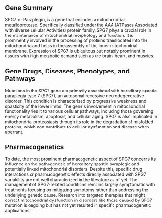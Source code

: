 ## Gene Summary
SPG7, or Paraplegin, is a gene that encodes a mitochondrial metalloprotease. Specifically classified under the AAA (ATPases Associated with diverse cellular Activities) protein family, SPG7 plays a crucial role in the maintenance of mitochondrial morphology and function. It is prominently involved in the processing of proteins translocated into the mitochondria and helps in the assembly of the inner mitochondrial membrane. Expression of SPG7 is ubiquitous but notably prominent in tissues with high metabolic demand such as the brain, heart, and muscles.

## Gene Drugs, Diseases, Phenotypes, and Pathways
Mutations in the SPG7 gene are primarily associated with hereditary spastic paraplegia type 7 (SPG7), an autosomal recessive neurodegenerative disorder. This condition is characterized by progressive weakness and spasticity of the lower limbs. The gene's involvement in mitochondrial functionality ties it to various cellular pathways, including those governing energy metabolism, apoptosis, and cellular aging. SPG7 is also implicated in mitochondrial proteostasis through its role in the degradation of misfolded proteins, which can contribute to cellular dysfunction and disease when aberrant.

## Pharmacogenetics
To date, the most prominent pharmacogenetic aspect of SPG7 concerns its influence on the pathogenesis of hereditary spastic paraplegia and potentially linked mitochondrial disorders. Despite this, specific drug interactions or pharmacogenetic effects directly associated with SPG7 variability are not well characterized in the literature as of yet. The management of SPG7-related conditions remains largely symptomatic with treatments focusing on mitigating symptoms rather than addressing the underlying genetic cause. Research into targeted therapies that might correct mitochondrial dysfunction in disorders like those caused by SPG7 mutation is ongoing but has not yet resulted in specific pharmacogenetic applications.